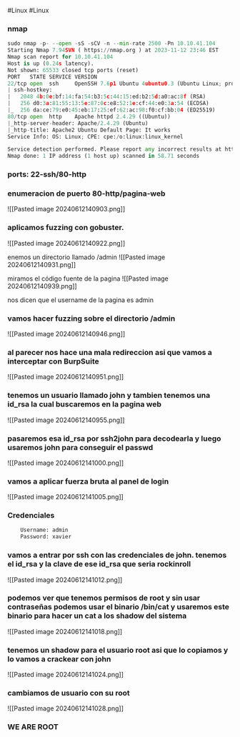 #Linux #Linux 
### nmap
```python
sudo nmap -p- --open -sS -sCV -n --min-rate 2500 -Pn 10.10.41.104
Starting Nmap 7.94SVN ( https://nmap.org ) at 2023-11-12 23:46 EST
Nmap scan report for 10.10.41.104
Host is up (0.24s latency).
Not shown: 65533 closed tcp ports (reset)
PORT   STATE SERVICE VERSION
22/tcp open  ssh     OpenSSH 7.6p1 Ubuntu 4ubuntu0.3 (Ubuntu Linux; protocol 2.0)
| ssh-hostkey: 
|   2048 4b:0e:bf:14:fa:54:b3:5c:44:15:ed:b2:5d:a0:ac:8f (RSA)
|   256 d0:3a:81:55:13:5e:87:0c:e8:52:1e:cf:44:e0:3a:54 (ECDSA)
|_  256 da:ce:79:e0:45:eb:17:25:ef:62:ac:98:f0:cf:bb:04 (ED25519)
80/tcp open  http    Apache httpd 2.4.29 ((Ubuntu))
|_http-server-header: Apache/2.4.29 (Ubuntu)
|_http-title: Apache2 Ubuntu Default Page: It works
Service Info: OS: Linux; CPE: cpe:/o:linux:linux_kernel

Service detection performed. Please report any incorrect results at https://nmap.org/submit/ .
Nmap done: 1 IP address (1 host up) scanned in 58.71 seconds
```
### ports: 22-ssh/80-http
### enumeracion de puerto 80-http/pagina-web
![[Pasted image 20240612140903.png]]
### aplicamos fuzzing con gobuster.
![[Pasted image 20240612140922.png]]

enemos un directorio llamado /admin
![[Pasted image 20240612140931.png]]

miramos el código fuente de la pagina
![[Pasted image 20240612140939.png]]

nos dicen que el username de la pagina es admin
### vamos hacer fuzzing sobre el directorio /admin
![[Pasted image 20240612140946.png]]
### al parecer nos hace una mala redireccion asi que vamos a interceptar con BurpSuite
![[Pasted image 20240612140951.png]]
### tenemos un usuario llamado john y tambien tenemos una id_rsa la cual buscaremos en la pagina web
![[Pasted image 20240612140955.png]]
### pasaremos esa id_rsa por ssh2john para decodearla y luego usaremos john para conseguir el passwd
![[Pasted image 20240612141000.png]]
### vamos a aplicar fuerza bruta al panel de login
![[Pasted image 20240612141005.png]]
### Credenciales
```python
	Username: admin
	Password: xavier
```
### vamos a entrar por ssh con las credenciales de john. tenemos el id_rsa y la clave de ese id_rsa que seria rockinroll
![[Pasted image 20240612141012.png]]

### podemos ver que tenemos permisos de root y sin usar contraseñas podemos usar el binario /bin/cat y usaremos este binario para hacer un cat a los shadow del sistema
![[Pasted image 20240612141018.png]]

### tenemos un shadow para el usuario root asi que lo copiamos y lo vamos a crackear con john
![[Pasted image 20240612141024.png]]

### cambiamos de usuario con su root
![[Pasted image 20240612141028.png]]

### WE ARE ROOT
